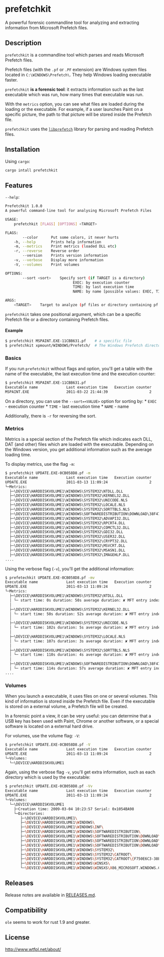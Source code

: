 # prefetchkit

A powerful forensic commandline tool for analyzing and extracting information from
Microsoft Prefetch files.

## Description

`prefetchkit` is a commandline tool which parses and reads Microsoft Prefetch
files.

Prefetch files (with the `.pf` or `.PF` extension) are Windows system files
located in `C:\WINDOWS\Prefetch\`. They help Windows loading executable faster.

`prefetchkit` **is a forensic tool**: it extracts information such as the last
executable which was run, how many times that executable was run.

With the `metrics` option, you can see what files are loaded during the loading
or the executable. For example, if a user launches Paint on a specific picture,
the path to that picture will be stored inside the Prefetch file.

`prefetchkit` uses the [`libprefetch`](https://crates.io/crates/libprefetch)
library for parsing and reading Prefetch files.

## Installation

Using `cargo`:

```bash
cargo intall prefetchkit
```

## Features

`--help`:
```bash
Prefetchkit 1.0.0
A powerful command-line tool for analysing Microsoft Prefetch Files

USAGE:
    prefetchkit [FLAGS] [OPTIONS] <TARGET>

FLAGS:
        --color      Put some colors, it never hurts
    -h, --help       Prints help information
    -m, --metrics    Print metrics (loaded DLL etc)
    -r, --reverse    Reverse order
        --version    Prints version information
    -v, --verbose    Display more information
    -V, --volumes    Print volumes

OPTIONS:
        --sort <sort>    Specify sort (if TARGET is a directory)
                               EXEC: by execution counter
                               TIME: by last execution time
                               NAME: by name [possible values: EXEC, TIME, NAME]

ARGS:
    <TARGET>    Target to analyze (pf files or directory containing pf files)
```

`prefetchkit` takes one positional argument, which can be a specific
Prefetch file or a directory containing Prefetch files.

#### Example
```bash
$ prefetchkit MSPAINT.EXE-11CBB631.pf    # a specific file
$ prefetchkit xpmount/WINDOWS/Prefetch/  # The Windows Prefetch directory
```

### Basics

If you run `prefetchkit` without flags and option, you'll get a table with the
name of the executable, the last execution time and the execution counter:
```bash
$ prefetchkit MSPAINT.EXE-11CBB631.pf
Executable name             Last execution time   Execution counter
MSPAINT.EXE                 2011-03-22 21:44:39                   2
```

On a directory, you can use the `--sort=<VALUE>` option for sorting by:
	*	`EXEC` - execution counter
	*	`TIME` - last execution time
	*	`NAME` - name

Additionally, there is `-r` for reversing the sort.

### Metrics

Metrics is a special section of the Prefetch file which indicates each DLL,
DAT (and other) files which are loaded with the executable. Depending on the
Windows version, you get additional information such as the average loading time.

To display metrics, use the flag `-m`:
```bash
$ prefetchkit UPDATE.EXE-0CB058D8.pf -m
Executable name             Last execution time   Execution counter
UPDATE.EXE                  2011-03-13 11:09:24                   2
└─Metrics:
  ├─\DEVICE\HARDDISKVOLUME1\WINDOWS\SYSTEM32\NTDLL.DLL
  ├─\DEVICE\HARDDISKVOLUME1\WINDOWS\SYSTEM32\KERNEL32.DLL
  ├─\DEVICE\HARDDISKVOLUME1\WINDOWS\SYSTEM32\UNICODE.NLS
  ├─\DEVICE\HARDDISKVOLUME1\WINDOWS\SYSTEM32\LOCALE.NLS
  ├─\DEVICE\HARDDISKVOLUME1\WINDOWS\SYSTEM32\SORTTBLS.NLS
  ├─\DEVICE\HARDDISKVOLUME1\WINDOWS\SOFTWAREDISTRIBUTION\DOWNLOAD\38F47E51C38A7A0EBC9C39DCA1EDD5A6\UPDATE\UPDATE.EXE
  ├─\DEVICE\HARDDISKVOLUME1\WINDOWS\SYSTEM32\ADVAPI32.DLL
  ├─\DEVICE\HARDDISKVOLUME1\WINDOWS\SYSTEM32\RPCRT4.DLL
  ├─\DEVICE\HARDDISKVOLUME1\WINDOWS\SYSTEM32\COMCTL32.DLL
  ├─\DEVICE\HARDDISKVOLUME1\WINDOWS\SYSTEM32\GDI32.DLL
  ├─\DEVICE\HARDDISKVOLUME1\WINDOWS\SYSTEM32\USER32.DLL
  ├─\DEVICE\HARDDISKVOLUME1\WINDOWS\SYSTEM32\CRYPT32.DLL
  ├─\DEVICE\HARDDISKVOLUME1\WINDOWS\SYSTEM32\MSVCRT.DLL
  ├─\DEVICE\HARDDISKVOLUME1\WINDOWS\SYSTEM32\MSASN1.DLL
  ├─\DEVICE\HARDDISKVOLUME1\WINDOWS\SYSTEM32\IMAGEHLP.DLL
....
```
Using the verbose flag (`-v`), you'll get the additional information:
```bash
$ prefetechkit UPDATE.EXE-0CB058D8.pf -mv
Executable name             Last execution time   Execution counter
UPDATE.EXE                  2011-03-13 11:09:24                   2
└─Metrics:
  ├─\DEVICE\HARDDISKVOLUME1\WINDOWS\SYSTEM32\NTDLL.DLL
  │ └─ start time: 0s duration: 50s average duration: ✘ MFT entry index: ✘
  │
  ├─\DEVICE\HARDDISKVOLUME1\WINDOWS\SYSTEM32\KERNEL32.DLL
  │ └─ start time: 50s duration: 52s average duration: ✘ MFT entry index: ✘
  │
  ├─\DEVICE\HARDDISKVOLUME1\WINDOWS\SYSTEM32\UNICODE.NLS
  │ └─ start time: 102s duration: 5s average duration: ✘ MFT entry index: ✘
  │
  ├─\DEVICE\HARDDISKVOLUME1\WINDOWS\SYSTEM32\LOCALE.NLS
  │ └─ start time: 107s duration: 3s average duration: ✘ MFT entry index: ✘
  │
  ├─\DEVICE\HARDDISKVOLUME1\WINDOWS\SYSTEM32\SORTTBLS.NLS
  │ └─ start time: 110s duration: 4s average duration: ✘ MFT entry index: ✘
  │
  ├─\DEVICE\HARDDISKVOLUME1\WINDOWS\SOFTWAREDISTRIBUTION\DOWNLOAD\38F47E51C38A7A0EBC9C39DCA1EDD5A6\UPDATE\UPDATE.EXE
  │ └─ start time: 114s duration: 57s average duration: ✘ MFT entry index: ✘
....
```

### Volumes

When you launch a executable, it uses files on one or several volumes. This
kind of information is stored inside the Prefetch file. Even if the executable is
stored on a external volume, a Prefetch file will be created.

In a forensic point a view, it can be very useful: you can determine that a USB key
has been used with Paint, Chrome or another software, or a special software is located
on a external hard drive.

For volumes, use the volume flag: `-V`:
```bash
$ prefetchkit UPDATE.EXE-0CB058D8.pf -V
Executable name             Last execution time   Execution counter
UPDATE.EXE                  2011-03-13 11:09:24                   2
└─Volumes:
  └─\DEVICE\HARDDISKVOLUME1
```

Again, using the verbose flag `-v`, you'll get extra information, such as each
directory which is used by the executable:
```bash
$ prefetchkit UPDATE.EXE-0CB058D8.pf -Vv
Executable name             Last execution time   Execution counter
UPDATE.EXE                  2011-03-13 11:09:24                   2
└─Volumes:
  └─\DEVICE\HARDDISKVOLUME1
    ├─Creation time: 2009-03-04 10:23:57 Serial: 0x1054BA98
    └─Directories:
       ├─\DEVICE\HARDDISKVOLUME1\
       ├─\DEVICE\HARDDISKVOLUME1\WINDOWS\
       ├─\DEVICE\HARDDISKVOLUME1\WINDOWS\INF\
       ├─\DEVICE\HARDDISKVOLUME1\WINDOWS\SOFTWAREDISTRIBUTION\
       ├─\DEVICE\HARDDISKVOLUME1\WINDOWS\SOFTWAREDISTRIBUTION\DOWNLOAD\
       ├─\DEVICE\HARDDISKVOLUME1\WINDOWS\SOFTWAREDISTRIBUTION\DOWNLOAD\38F47E51C38A7A0EBC9C39DCA1EDD5A6\
       ├─\DEVICE\HARDDISKVOLUME1\WINDOWS\SOFTWAREDISTRIBUTION\DOWNLOAD\38F47E51C38A7A0EBC9C39DCA1EDD5A6\UPDATE\
       ├─\DEVICE\HARDDISKVOLUME1\WINDOWS\SYSTEM32\
       ├─\DEVICE\HARDDISKVOLUME1\WINDOWS\SYSTEM32\CATROOT\
       ├─\DEVICE\HARDDISKVOLUME1\WINDOWS\SYSTEM32\CATROOT\{F750E6C3-38EE-11D1-85E5-00C04FC295EE}\
       ├─\DEVICE\HARDDISKVOLUME1\WINDOWS\WINSXS\
       └─\DEVICE\HARDDISKVOLUME1\WINDOWS\WINSXS\X86_MICROSOFT.WINDOWS.COMMON-CONTROLS_6595B64144CCF1DF_6.0.2600.2180_X-WW_A84F1FF9\
```

## Releases

Release notes are available in [RELEASES.md](RELEASES.md).

## Compatibility

`ole` seems to work for rust 1.9 and greater.

## License

<http://www.wtfpl.net/about/>
